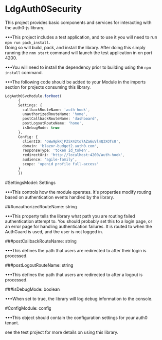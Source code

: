 # LdgAuth0Security

This project provides basic components and services for interacting with the auth0-js library.

•••This project includes a test application, and to use it you will need to run `npm run pack_install`.  
Doing so will build, pack, and install the library.  After doing this simply running the `nmm start` command will 
launch the test application in on port 4200.

•••You will need to install the dependency prior to building using the `npm install` command.

•••The following code should be added to your Module in the imports section for projects consuming this library.

```typescript
LdgAuth0SvcModule.forRoot(
      {
      Settings: {
        callbackRouteName: 'auth-hook',
        unauthorizedRouteName: 'home',
        postCallbackRouteName: 'dashboard',
        postLogoutRouteName: 'home',
        isDebugMode: true
      },
      Config: {
        clientID: 'oWw9pkKjPZ5X42to7AZa6uVl4Q3XOTs0',
        domain: 'blazor-budget2.auth0.com',
        responseType: 'token id_token',
        redirectUri: 'http://localhost:4200/auth-hook',
        audience: 'agile-family',
        scope: 'openid profile full-access'
      }
      })
```

#SettingsModel: Settings

•••This controls how the module operates.  It's properties modify routing based on authentication events handled by the library.

###unauthorizedRouteName: string

•••This property tells the library what path you are routing failed authentication attempt to.  You should probably set this to a login page, or an error page for handling 
authentication failures.  It is routed to when the AuthGuard is used, and the user is not logged in.

###postCallbackRouteName: string

•••This defines the path that users are redirected to after their login is processed.

###postLogoutRouteName: string

•••This defines the path that users are redirected to after a logout is processed.

###isDebugMode: boolean

•••When set to true, the library will log debug information to the console.


#ConfigModule: config

•••This object should contain the configuration settings for your auth0 tenant.

see the test project for more details on using this library.

